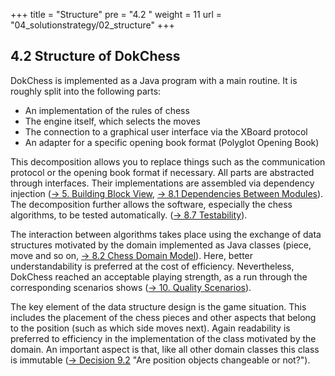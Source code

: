 +++
title = "Structure"
pre = "4.2 "
weight = 11
url = "04_solutionstrategy/02_structure"
+++

## 4.2 Structure of DokChess

DokChess is implemented as a Java program with a main routine. It is roughly split into the following parts:

* An implementation of the rules of chess
* The engine itself, which selects the moves
* The connection to a graphical user interface via the XBoard protocol
* An adapter for a specific opening book format (Polyglot Opening Book)

This decomposition allows you to replace things such as the communication protocol or the opening book format if necessary.
All parts are abstracted through interfaces.
Their implementations are assembled via dependency injection ([→ 5. Building Block View](/en/05_buildingblockview/), [→ 8.1 Dependencies Between Modules](/en/08_concepts/01_dependencies/)).
The decomposition further allows the software, especially the chess algorithms, to be tested automatically. ([→ 8.7 Testability](/en/08_concepts/07_testability/)).

The interaction between algorithms takes place using the exchange of data structures motivated by the domain implemented as Java classes (piece, move and so on, [→ 8.2 Chess Domain Model](/en/08_concepts/02_domainmodel/)).
Here, better understandability is preferred at the cost of efficiency.
Nevertheless, DokChess reached an acceptable playing strength, as a run through the corresponding scenarios shows ([→ 10. Quality Scenarios](/en/10_qualityrequirements/)).

The key element of the data structure design is the game situation.
This includes the placement of the chess pieces and other aspects that belong to the position (such as which side moves next).
Again readability is preferred to efficiency in the implementation of the class motivated by the domain.
An important aspect is that, like all other domain classes this class is immutable ([→ Decision 9.2](/en/09_decisions/02_positionobjects/) "Are position objects changeable or not?").
